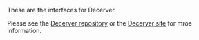 These are the interfaces for Decerver.

Please see the [Decerver repository](https://github.com/eris-ltd/decerver) or the [Decerver site](https://decerver.io) for mroe information.
